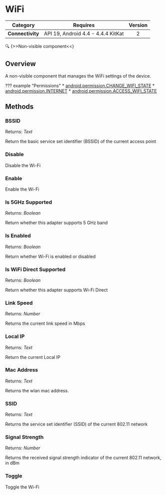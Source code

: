 # WiFi

| Category | Requires | Version |
|:--------:|:-------:|:--------:|
|**Connectivity**|<span class="chip chip-any">API 19, Android 4.4 - 4.4.4 KitKat</span>|<span class="chip chip-number">2</span>|

:mag: {>>Non-visible component<<}

## Overview

A non-visible component that manages the WiFi settings of the device.

??? example "Permissions"
    * [android.permission.CHANGE_WIFI_STATE](https://developer.android.com/reference/android/Manifest.permission.html#CHANGE_WIFI_STATE)
    * [android.permission.INTERNET](https://developer.android.com/reference/android/Manifest.permission.html#INTERNET)
    * [android.permission.ACCESS_WIFI_STATE](https://developer.android.com/reference/android/Manifest.permission.html#ACCESS_WIFI_STATE)


## Methods

### BSSID

<span class="chip chip-text">Returns: <i>Text</i></span> 

Return the basic service set identifier (BSSID) of the current access point

<div class="block" ai2-block="method" not-rendered="true" value="%7B%22componentName%22:%20%22WiFi%22,%20%22name%22:%20%22BSSID%22,%20%22output%22:%20true,%20%22params%22:%20%5B%5D%7D"></div>


### Disable

Disable the Wi-Fi

<div class="block" ai2-block="method" not-rendered="true" value="%7B%22componentName%22:%20%22WiFi%22,%20%22name%22:%20%22Disable%22,%20%22output%22:%20false,%20%22params%22:%20%5B%5D%7D"></div>


### Enable

Enable the Wi-Fi

<div class="block" ai2-block="method" not-rendered="true" value="%7B%22componentName%22:%20%22WiFi%22,%20%22name%22:%20%22Enable%22,%20%22output%22:%20false,%20%22params%22:%20%5B%5D%7D"></div>


### Is 5GHz Supported

<span class="chip chip-boolean">Returns: <i>Boolean</i></span> 

Return whether this adapter supports 5 GHz band

<div class="block" ai2-block="method" not-rendered="true" value="%7B%22componentName%22:%20%22WiFi%22,%20%22name%22:%20%22Is%205GHz%20Supported%22,%20%22output%22:%20true,%20%22params%22:%20%5B%5D%7D"></div>


### Is Enabled

<span class="chip chip-boolean">Returns: <i>Boolean</i></span> 

Return whether Wi-Fi is enabled or disabled

<div class="block" ai2-block="method" not-rendered="true" value="%7B%22componentName%22:%20%22WiFi%22,%20%22name%22:%20%22Is%20Enabled%22,%20%22output%22:%20true,%20%22params%22:%20%5B%5D%7D"></div>


### Is WiFi Direct Supported

<span class="chip chip-boolean">Returns: <i>Boolean</i></span> 

Return whether this adapter supports Wi-Fi Direct

<div class="block" ai2-block="method" not-rendered="true" value="%7B%22componentName%22:%20%22WiFi%22,%20%22name%22:%20%22Is%20WiFi%20Direct%20Supported%22,%20%22output%22:%20true,%20%22params%22:%20%5B%5D%7D"></div>


### Link Speed

<span class="chip chip-number">Returns: <i>Number</i></span> 

Returns the current link speed in Mbps

<div class="block" ai2-block="method" not-rendered="true" value="%7B%22componentName%22:%20%22WiFi%22,%20%22name%22:%20%22Link%20Speed%22,%20%22output%22:%20true,%20%22params%22:%20%5B%5D%7D"></div>


### Local IP

<span class="chip chip-text">Returns: <i>Text</i></span> 

Return the current Local IP

<div class="block" ai2-block="method" not-rendered="true" value="%7B%22componentName%22:%20%22WiFi%22,%20%22name%22:%20%22Local%20IP%22,%20%22output%22:%20true,%20%22params%22:%20%5B%5D%7D"></div>


### Mac Address

<span class="chip chip-text">Returns: <i>Text</i></span> 

Returns the wlan mac address.

<div class="block" ai2-block="method" not-rendered="true" value="%7B%22componentName%22:%20%22WiFi%22,%20%22name%22:%20%22Mac%20Address%22,%20%22output%22:%20true,%20%22params%22:%20%5B%5D%7D"></div>


### SSID

<span class="chip chip-text">Returns: <i>Text</i></span> 

Returns the service set identifier (SSID) of the current 802.11 network

<div class="block" ai2-block="method" not-rendered="true" value="%7B%22componentName%22:%20%22WiFi%22,%20%22name%22:%20%22SSID%22,%20%22output%22:%20true,%20%22params%22:%20%5B%5D%7D"></div>


### Signal Strength

<span class="chip chip-number">Returns: <i>Number</i></span> 

Returns the received signal strength indicator of the current 802.11 network, in dBm

<div class="block" ai2-block="method" not-rendered="true" value="%7B%22componentName%22:%20%22WiFi%22,%20%22name%22:%20%22Signal%20Strength%22,%20%22output%22:%20true,%20%22params%22:%20%5B%5D%7D"></div>


### Toggle

Toggle the Wi-Fi

<div class="block" ai2-block="method" not-rendered="true" value="%7B%22componentName%22:%20%22WiFi%22,%20%22name%22:%20%22Toggle%22,%20%22output%22:%20false,%20%22params%22:%20%5B%5D%7D"></div>
